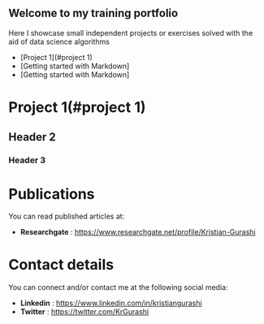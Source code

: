 ## Welcome to my training portfolio

Here I showcase small independent projects or exercises solved with the aid of data science algorithms

- [Project 1](#project 1)
- [Getting started with Markdown]
- [Getting started with Markdown]

# Project 1(#project 1)
## Header 2
### Header 3
# Publications

You can read published articles at:

- **Researchgate** : https://www.researchgate.net/profile/Kristian-Gurashi

# Contact details 

You can connect and/or contact me at the following social media:

- **Linkedin** : https://www.linkedin.com/in/kristiangurashi
- **Twitter** : https://twitter.com/KrGurashi



